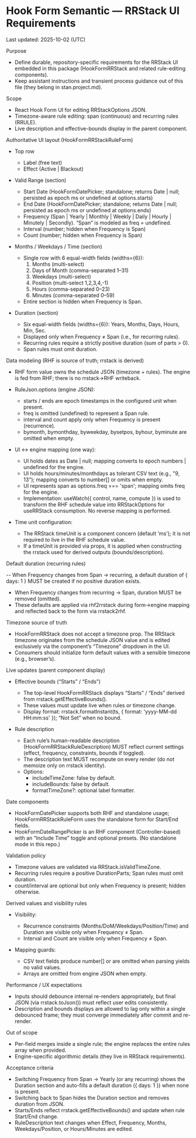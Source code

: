 # Hook Form Semantic — RRStack UI Requirements

Last updated: 2025-10-02 (UTC)

Purpose

- Define durable, repository-specific requirements for the RRStack UI embedded in this package (HookFormRRStack and related rule-editing components).
- Keep assistant instructions and transient process guidance out of this file (they belong in stan.project.md).

Scope

- React Hook Form UI for editing RRStackOptions JSON.
- Timezone-aware rule editing: span (continuous) and recurring rules (RRULE).
- Live description and effective-bounds display in the parent component.

Authoritative UI layout (HookFormRRStackRuleForm)

- Top row
  - Label (free text)
  - Effect (Active | Blackout)

- Valid Range (section)
  - Start Date (HookFormDatePicker; standalone; returns Date | null; persisted as epoch ms or undefined at options.starts)
  - End Date (HookFormDatePicker; standalone; returns Date | null; persisted as epoch ms or undefined at options.ends)
  - Frequency (Span | Yearly | Monthly | Weekly | Daily | Hourly | Minutely | Secondly). “Span” is modeled as freq = undefined.
  - Interval (number; hidden when Frequency is Span)
  - Count (number; hidden when Frequency is Span)

- Months / Weekdays / Time (section)
  - Single row with 6 equal-width fields (widths={6}):
    1. Months (multi-select)
    2. Days of Month (comma-separated 1–31)
    3. Weekdays (multi-select)
    4. Position (multi-select 1,2,3,4,-1)
    5. Hours (comma-separated 0–23)
    6. Minutes (comma-separated 0–59)
  - Entire section is hidden when Frequency is Span.

- Duration (section)
  - Six equal-width fields (widths={6}): Years, Months, Days, Hours, Min, Sec.
  - Displayed only when Frequency ≠ Span (i.e., for recurring rules).
  - Recurring rules require a strictly positive duration (sum of parts > 0).
  - Span rules must omit duration.

Data modeling (RHF is source of truth; rrstack is derived)

- RHF form value owns the schedule JSON (timezone + rules). The engine is fed from RHF; there is no rrstack→RHF writeback.
- RuleJson.options (engine JSON):
  - starts / ends are epoch timestamps in the configured unit when present.
  - freq is omitted (undefined) to represent a Span rule.
  - interval and count apply only when Frequency is present (recurrence).
  - bymonth, bymonthday, byweekday, bysetpos, byhour, byminute are omitted when empty.

- UI ↔ engine mapping (one way):
  - UI holds dates as Date | null; mapping converts to epoch numbers | undefined for the engine.
  - UI holds hours/minutes/monthdays as tolerant CSV text (e.g., "9, 13"); mapping converts to number[] or omits when empty.
  - UI represents span as options.freq === 'span'; mapping omits freq for the engine.
  - Implementation: useWatch({ control, name, compute }) is used to transform the RHF schedule value into RRStackOptions for useRRStack consumption. No reverse mapping is performed.

- Time unit configuration:
  - The RRStack timeUnit is a component concern (default 'ms'); it is not required to live in the RHF schedule value.
  - If a timeUnit is provided via props, it is applied when constructing the rrstack used for derived outputs (bounds/description).

Default duration (recurring rules)

-- When Frequency changes from Span → recurring, a default duration of { days: 1 } MUST be created if no positive duration exists.

- When Frequency changes from recurring → Span, duration MUST be removed (omitted).
- These defaults are applied via rhf2rrstack during form→engine mapping and reflected back to the form via rrstack2rhf.

Timezone source of truth

- HookFormRRStack does not accept a timezone prop. The RRStack timezone originates from the schedule JSON value and is edited exclusively via the component’s “Timezone” dropdown in the UI.
- Consumers should initialize form default values with a sensible timezone (e.g., browser’s).

Live updates (parent component display)

- Effective bounds (“Starts” / “Ends”)
  - The top-level HookFormRRStack displays “Starts” / “Ends” derived from rrstack.getEffectiveBounds().
  - These values must update live when rules or timezone change.
  - Display format: rrstack.formatInstant(ts, { format: 'yyyy-MM-dd HH:mm:ss' }); “Not Set” when no bound.

- Rule description
  - Each rule’s human-readable description (HookFormRRStackRuleDescription) MUST reflect current settings (effect, frequency, constraints, bounds if toggled).
  - The description text MUST recompute on every render (do not memoize only on rrstack identity).
  - Options:
    - includeTimeZone: false by default.
    - includeBounds: false by default.
    - formatTimeZone?: optional label formatter.

Date components

- HookFormDatePicker supports both RHF and standalone usage; HookFormRRStackRuleForm uses the standalone form for Start/End fields.
- HookFormDateRangePicker is an RHF component (Controller-based) with an “Include Time” toggle and optional presets. (No standalone mode in this repo.)

Validation policy

- Timezone values are validated via RRStack.isValidTimeZone.
- Recurring rules require a positive DurationParts; Span rules must omit duration.
- count/interval are optional but only when Frequency is present; hidden otherwise.

Derived values and visibility rules

- Visibility:
  - Recurrence constraints (Months/DoM/Weekdays/Position/Time) and Duration are visible only when Frequency ≠ Span.
  - Interval and Count are visible only when Frequency ≠ Span.

- Mapping guards:
  - CSV text fields produce number[] or are omitted when parsing yields no valid values.
  - Arrays are omitted from engine JSON when empty.

Performance / UX expectations

- Inputs should debounce internal re-renders appropriately, but final JSON (via rrstack.toJson()) must reflect user edits consistently.
- Description and bounds displays are allowed to lag only within a single debounced frame; they must converge immediately after commit and re-render.

Out of scope

- Per-field merges inside a single rule; the engine replaces the entire rules array when provided.
- Engine-specific algorithmic details (they live in RRStack requirements).

Acceptance criteria

- Switching Frequency from Span → Yearly (or any recurring) shows the Duration section and auto-fills a default duration ({ days: 1 }) when none is present.
- Switching back to Span hides the Duration section and removes duration from JSON.
- Starts/Ends reflect rrstack.getEffectiveBounds() and update when rule Start/End change.
- RuleDescription text changes when Effect, Frequency, Months, Weekdays/Position, or Hours/Minutes are edited.
